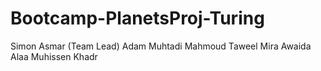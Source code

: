 # Bootcamp-PlanetsProj-Turing

Simon Asmar (Team Lead)
Adam Muhtadi
Mahmoud Taweel
Mira Awaida
Alaa Muhissen
Khadr